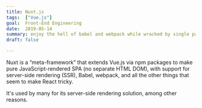 ```yaml
---
title: Nuxt.js
tags:  ["Vue.js"]
goal:  Front-End Engineering
date:  2019-05-14
summary: enjoy the hell of babel and webpack while wracked by single page insanity
draft: false

---
```


Nuxt is a “meta-framework” that extends  Vue.js via npm packages to make
pure JavaScript-rendered SPA (no separate HTML DOM), with support for
server-side rendering (SSR), Babel, webpack, and all the other things
that seem to make React tricky.

It's used by many for its server-side rendering solution, among other reasons.
